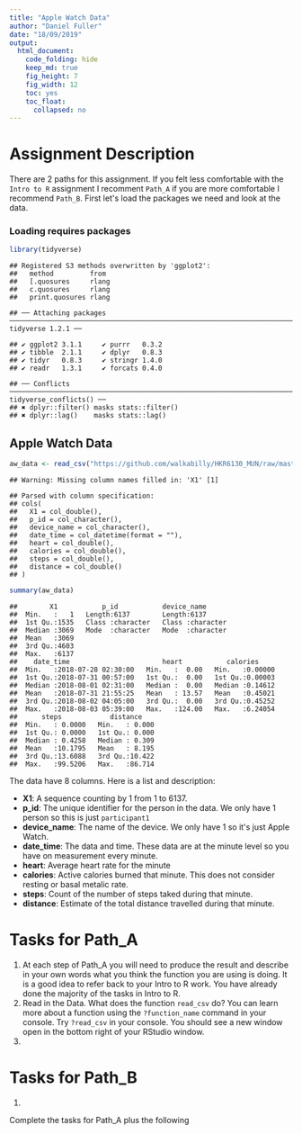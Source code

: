 ```yaml
---
title: "Apple Watch Data"
author: "Daniel Fuller"
date: "18/09/2019"
output: 
  html_document:
    code_folding: hide
    keep_md: true
    fig_height: 7
    fig_width: 12
    toc: yes
    toc_float:
      collapsed: no        
---
```




# Assignment Description

There are 2 paths for this assignment. If you felt less comfortable with the `Intro to R` assignment I recomment `Path_A` if you are more comfortable I recommend `Path_B`. First let's load the packages we need and look at the data. 

### Loading requires packages


```r
library(tidyverse)
```

```
## Registered S3 methods overwritten by 'ggplot2':
##   method         from 
##   [.quosures     rlang
##   c.quosures     rlang
##   print.quosures rlang
```

```
## ── Attaching packages ──────────────────────────────────────────────────────────────────────────────────────────────── tidyverse 1.2.1 ──
```

```
## ✔ ggplot2 3.1.1     ✔ purrr   0.3.2
## ✔ tibble  2.1.1     ✔ dplyr   0.8.3
## ✔ tidyr   0.8.3     ✔ stringr 1.4.0
## ✔ readr   1.3.1     ✔ forcats 0.4.0
```

```
## ── Conflicts ─────────────────────────────────────────────────────────────────────────────────────────────────── tidyverse_conflicts() ──
## ✖ dplyr::filter() masks stats::filter()
## ✖ dplyr::lag()    masks stats::lag()
```

## Apple Watch Data

```r
aw_data <- read_csv("https://github.com/walkabilly/HKR6130_MUN/raw/master/data/apple_watch_data.csv")
```

```
## Warning: Missing column names filled in: 'X1' [1]
```

```
## Parsed with column specification:
## cols(
##   X1 = col_double(),
##   p_id = col_character(),
##   device_name = col_character(),
##   date_time = col_datetime(format = ""),
##   heart = col_double(),
##   calories = col_double(),
##   steps = col_double(),
##   distance = col_double()
## )
```

```r
summary(aw_data)
```

```
##        X1           p_id           device_name       
##  Min.   :   1   Length:6137        Length:6137       
##  1st Qu.:1535   Class :character   Class :character  
##  Median :3069   Mode  :character   Mode  :character  
##  Mean   :3069                                        
##  3rd Qu.:4603                                        
##  Max.   :6137                                        
##    date_time                       heart           calories      
##  Min.   :2018-07-28 02:30:00   Min.   :  0.00   Min.   :0.00000  
##  1st Qu.:2018-07-31 00:57:00   1st Qu.:  0.00   1st Qu.:0.00003  
##  Median :2018-08-01 02:31:00   Median :  0.00   Median :0.14612  
##  Mean   :2018-07-31 21:55:25   Mean   : 13.57   Mean   :0.45021  
##  3rd Qu.:2018-08-02 04:05:00   3rd Qu.:  0.00   3rd Qu.:0.45252  
##  Max.   :2018-08-03 05:39:00   Max.   :124.00   Max.   :6.24054  
##      steps            distance     
##  Min.   : 0.0000   Min.   : 0.000  
##  1st Qu.: 0.0000   1st Qu.: 0.000  
##  Median : 0.4258   Median : 0.309  
##  Mean   :10.1795   Mean   : 8.195  
##  3rd Qu.:13.6088   3rd Qu.:10.422  
##  Max.   :99.5206   Max.   :86.714
```

The data have 8 columns. Here is a list and description: 

- **X1**: A sequence counting by 1 from 1 to 6137. 
- **p_id**: The unique identifier for the person in the data. We only have 1 person so this is just `participant1` 
- **device_name**: The name of the device. We only have 1 so it's just Apple Watch. 
- **date_time**: The data and time. These data are at the minute level so you have on measurement every minute. 
- **heart**: Average heart rate for the minute 
- **calories**: Active calories burned that minute. This does not consider resting or basal metalic rate. 
- **steps**: Count of the number of steps taked during that minute. 
- **distance**: Estimate of the total distance travelled during that minute. 

# Tasks for Path_A

1. At each step of Path_A you will need to produce the result and describe in your own words what you think the function you are using is doing. It is a good idea to refer back to your Intro to R work. You have already done the majority of the tasks in Intro to R. 
2. Read in the Data. What does the function `read_csv` do? You can learn more about a function using the `?function_name` command in your console. Try `?read_csv` in your console. You should see a new window open in the bottom right of your RStudio window. 
3. 

# Tasks for Path_B

1. 

Complete the tasks for Path_A plus the following 


